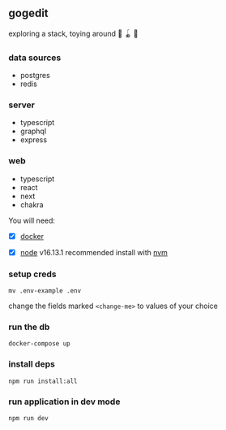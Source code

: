 ## gogedit

exploring a stack, toying around 🔫 🪀 🤖

### data sources

- postgres
- redis
### server

- typescript
- graphql
- express
### web

- typescript
- react 
- next
- chakra




You will need:

- [X] [docker](https://docs.docker.com/)
- [X] [node](https://nodejs.org/en/) v16.13.1 recommended install with [nvm](https://github.com/nvm-sh/nvm)


###  setup creds

`mv .env-example .env`

change the fields marked `<change-me>` to values of your choice
### run the db

`docker-compose up`

### install deps

`npm run install:all`

### run application in dev mode

`npm run dev`